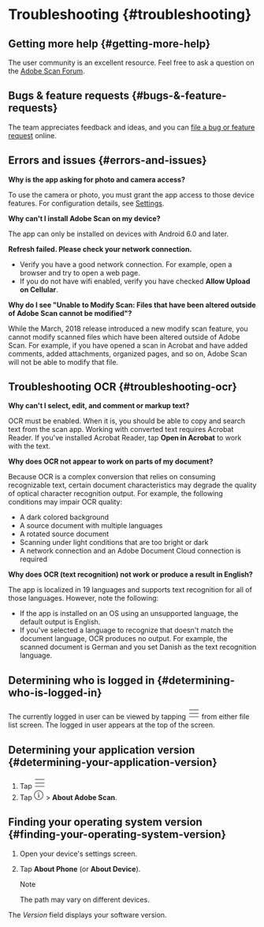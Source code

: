 
# Troubleshooting {#troubleshooting}

## Getting more help {#getting-more-help}

The user community is an excellent resource. Feel free to ask a question on the [Adobe Scan Forum](https://forums.adobe.com/community/document-cloud/scanandroid). 

## Bugs & feature requests {#bugs-&-feature-requests}

The team appreciates feedback and ideas, and you can [file a bug or feature request](https://www.adobe.com/go/scaniosfeedback) online.

## Errors and issues {#errors-and-issues}

**Why is the app asking for photo and camera access?**

To use the camera or photo, you must grant the app access to those device features. For configuration details, see [Settings](settings.md).

**Why can't I install Adobe Scan on my device?**

The app can only be installed on devices with Android 6.0 and later.

**Refresh failed. Please check your network connection.**

* Verify you have a good network connection. For example, open a browser and try to open a web page. 
* If you do not have wifi enabled, verify you have checked **Allow Upload on Cellular**.

**Why do I see "Unable to Modify Scan: Files that have been altered outside of Adobe Scan cannot be modified"?**

While the March, 2018 release introduced a new modify scan feature, you cannot modify scanned files which have been altered outside of Adobe Scan. For example, if you have opened a scan in Acrobat and have added comments, added attachments, organized pages, and so on, Adobe Scan will not be able to modify that file.

## Troubleshooting OCR {#troubleshooting-ocr}

**Why can't I select, edit, and comment or markup text?**

OCR must be enabled. When it is, you should be able to copy and search text from the scan app. Working with converted text requires Acrobat Reader. If you've installed Acrobat Reader, tap **Open in Acrobat** to work with the text.

**Why does OCR not appear to work on parts of my document?**

Because OCR is a complex conversion that relies on consuming recognizable text, certain document characteristics may degrade the quality of optical character recognition output. For example, the following conditions may impair OCR quality: 

* A dark colored background
* A source document with multiple languages
* A rotated source document
* Scanning under light conditions that are too bright or dark
* A network connection and an Adobe Document Cloud connection is required

**Why does OCR (text recognition) not work or produce a result in English?**

The app is localized in 19 languages and supports text recognition for all of those languages. However, note the following:  

* If the app is installed on an OS using an unsupported language, the default output is English. 
* If you've selected a language to recognize that doesn't match the document language, OCR produces no output. For example, the scanned document is German and you set Danish as the text recognition language. 

## Determining who is logged in {#determining-who-is-logged-in}

The currently logged in user can be viewed by tapping ![image](./images/hamburgericon.png) from either file list screen. The logged in user appears at the top of the screen.

## Determining your application version {#determining-your-application-version}

1. Tap ![image](./images/hamburgericon.png)
1. Tap ![image](./images/infoicon.png) > **About Adobe Scan**. 

## Finding your operating system version {#finding-your-operating-system-version}

1. Open your device's settings screen. 
1. Tap **About Phone** (or **About Device**). 

   >[!NOTE]
   >
   > The path may vary on different devices.

The *Version* field displays your software version.
